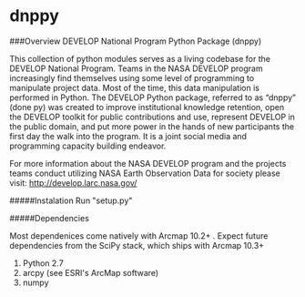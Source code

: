 ﻿# dnppy

###Overview
DEVELOP National Program Python Package (dnppy)

This collection of python modules serves as a living codebase
for the DEVELOP National Program. Teams in the NASA DEVELOP program increasingly 
find themselves using some level of programming to manipulate project data. 
Most of the time, this data manipulation is performed in Python. The DEVELOP 
Python package, referred to as “dnppy” (done py) was created to improve institutional 
knowledge retention, open the DEVELOP toolkit for public contributions and 
use, represent DEVELOP in the public domain, and put more power in the hands 
of new participants the first day the walk into the program. It is a joint 
social media and programming capacity building endeavor.

For more information about the NASA DEVELOP program and the projects teams conduct 
utilizing NASA Earth Observation Data for society please visit: http://develop.larc.nasa.gov/

#####Instalation
Run "setup.py"

#####Dependencies

Most dependenices come natively with Arcmap 10.2+ . Expect future dependencies from the SciPy stack, which ships with Arcmap 10.3+

1. Python 2.7
2. arcpy  (see ESRI's ArcMap software)
3. numpy

